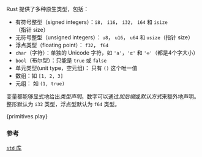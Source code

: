 Rust 提供了多种原生类型，包括：

* 有符号整型（signed integers）：`i8`， `i16`， `i32`， `i64` 和 `isize`（指针 size）
* 无符号整型（unsigned integers）： `u8`， `u16`， `u64` 和 `usize`（指针 size）
* 浮点类型（floating point）： `f32`， `f64`
* `char`（字符）：单独的 Unicode 字符，如 `'a'`，`'α'` 和 `'∞'`（都是4个字大小）
* `bool`（布尔型）：只能是 `true` 或 `false`
* 单元类型(unit type，空元组)： 只有 `()` 这个唯一值
* 数组：如 `[1, 2, 3]`
* 元组： 如 `(1, true)`

变量都能够显式地给出*类型声明*。数字可以通过*加后缀*或*默认方式*来额外地声明。整形默认为
`i32` 类型，浮点型默认为 `f64` 类型。

{primitives.play}

### 参考

[`std` 库][std]

[std]: http://doc.rust-lang.org/std/
